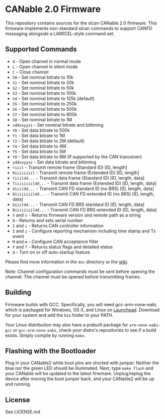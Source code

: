 # CANable 2.0 Firmware

This repository contains sources for the slcan CANable 2.0 firmware. This firmware implements non-standard slcan commands to support CANFD messaging alongside a LAWICEL-style command set.

## Supported Commands

- `O` - Open channel in normal mode
- `L` - Open channel in silent mode
- `C` - Close channel
- `S0` - Set nominal bitrate to 10k
- `S1` - Set nominal bitrate to 20k
- `S2` - Set nominal bitrate to 50k
- `S3` - Set nominal bitrate to 100k
- `S4` - Set nominal bitrate to 125k (default)
- `S5` - Set nominal bitrate to 250k
- `S6` - Set nominal bitrate to 500k
- `S7` - Set nominal bitrate to 800k
- `S8` - Set nominal bitrate to 1M
- `sddxxyyzz` - Set nominal bitrate and bittiming
- `Y0` - Set data bitrate to 500k
- `Y1` - Set data bitrate to 1M
- `Y2` - Set data bitrate to 2M (default)
- `Y4` - Set data bitrate to 4M
- `Y5` - Set data bitrate to 5M
- `Y8` - Set data bitrate to 8M (If supported by the CAN tranceiver)
- `yddxxyyzz` - Set data bitrate and bittiming
- `riiil` - Transmit remote frame (Standard ID) [ID, length]
- `Riiiiiiiil` - Transmit remote frame (Extended ID) [ID, length]
- `tiiildd...` - Transmit data frame (Standard ID) [ID, length, data]
- `Tiiiiiiiildd...` - Transmit data frame (Extended ID) [ID, length, data]
- `diiildd...` - Transmit CAN FD standard ID (no BRS) [ID, length, data]
- `Diiiiiiiildd...` - Transmit CAN FD extended ID (no BRS) [ID, length, data]
- `biiildd...` - Transmit CAN FD BRS standard ID [ID, length, data]
- `Biiiiiiiildd...` - Transmit CAN FD BRS extended ID [ID, length, data]
- `V` and `v` - Returns firmware version and remote path as a string
- `N` - Returns and sets serial number 
- `I` and `i` - Returns CAN controller information
- `Z` and `z` - Configure reporting mechanism including time stamp and Tx event
- `M` and `m` - Configure CAN acceptance filter
- `F` and `f` - Returns status flags and detailed status
- `Q` - Turn on or off auto-startup feature

Please find more information in the `doc` directory or the [wiki](https://github.com/Nakakiyo092/canable2-fw/wiki).

Note: Channel configuration commands must be sent before opening the channel. The channel must be opened before transmitting frames.

## Building

Firmware builds with GCC. Specifically, you will need gcc-arm-none-eabi, which
is packaged for Windows, OS X, and Linux on
[Launchpad](https://launchpad.net/gcc-arm-embedded/+download). Download for your
system and add the `bin` folder to your PATH.

Your Linux distribution may also have a prebuilt package for `arm-none-eabi-gcc` or `gcc-arm-none-eabi`, check your distro's repositories to see if a build exists. Simply compile by running `make`.

## Flashing with the Bootloader

Plug in your CANable2 while boot pins are shorted with jumper. Neither the blue nor the green LED should be illuminated. Next, type `make flash` and your CANable will be updated to the latest firwmare. Unplug/replug the device after moving the boot jumper back, and your CANable2 will be up and running.

## License

See LICENSE.md
